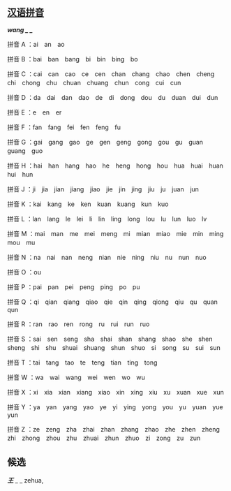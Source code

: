 [汉语拼音](http://www.cidianwang.com/pinyin)
---
***wang _ _*** 

拼音 A ：ai　an　ao　

拼音 B ：bai　ban　bang　bi　bin　bing　bo　

拼音 C ：cai　can　cao　ce　cen　chan　chang　chao　chen　cheng　chi　chong　chu　chuan　chuang　chun　cong　cui　cun　　

拼音 D ：da　dai　dan　dao　de　di　dong　dou　du　duan　dui　dun

拼音 E ：e　en　er

拼音 F ：fan　fang　fei　fen　feng　fu　

拼音 G ：gai　gang　gao　ge　gen　geng　gong　gou　gu　guan　guang　guo　

拼音 H ：hai　han　hang　hao　he　heng　hong　hou　hua　huai　huan　hui　hun

拼音 J ：ji　jia　jian　jiang　jiao　jie　jin　jing　jiu　ju　juan　jun　

拼音 K ：kai　kang　ke　ken　kuan　kuang　kun　kuo　

拼音 L ：lan　lang　le　lei　li　lin　ling　long　lou　lu　lun　luo　lv　

拼音 M ：mai　man　me　mei　meng　mi　mian　miao　mie　min　ming　mou　mu　

拼音 N ：na　nai　nan　neng　nian　nie　ning　niu　nu　nun　nuo　

拼音 O ：ou

拼音 P ：pai　pan　pei　peng　ping　po　pu　

拼音 Q ：qi　qian　qiang　qiao　qie　qin　qing　qiong　qiu　qu　quan　qun

拼音 R ：ran　rao　ren　rong　ru　rui　run　ruo　

拼音 S ：sai　sen　seng　sha　shai　shan　shang　shao　she　shen　sheng　shi　shu　shuai　shuang　shun　shuo　si　song　su　sui　sun　　

拼音 T ：tai　tang　tao　te　teng　tian　ting　tong　

拼音 W ：wa　wai　wang　wei　wen　wo　wu　

拼音 X ：xi　xia　xian　xiang　xiao　xin　xing　xiu　xu　xuan　xue　xun　

拼音 Y ：ya　yan　yang　yao　ye　yi　ying　yong　you　yu　yuan　yue　yun

拼音 Z ：ze　zeng　zha　zhai　zhan　zhang　zhao　zhe　zhen　zheng　zhi　zhong　zhou　zhu　zhuai　zhun　zhuo　zi　zong　zu　zun

候选
---
___王___ _ _
zehua, 

